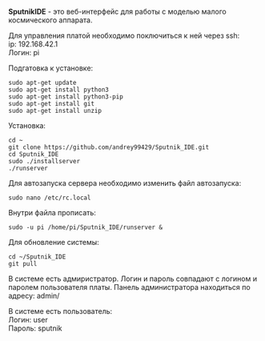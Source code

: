 **SputnikIDE** - это веб-интерфейс для работы с моделью малого космического аппарата.


Для управления платой необходимо поключиться к ней через ssh: \
ip: 192.168.42.1 \
Логин: pi

Подгатовка к установке:
```
sudo apt-get update
sudo apt-get install python3
sudo apt-get install python3-pip
sudo apt-get install git
sudo apt-get install unzip
```

Установка:
```
cd ~
git clone https://github.com/andrey99429/Sputnik_IDE.git
cd Sputnik_IDE
sudo ./installserver
./runserver
```

Для автозапуска сервера необходимо изменить файл автозапуска:
```
sudo nano /etc/rc.local
```
Внутри файла прописать:
```
sudo -u pi /home/pi/Sputnik_IDE/runserver &
```

Для обновление системы:
```
cd ~/Sputnik_IDE
git pull
```

В системе есть адмиристратор. Логин и пароль совпадают с логином и паролем пользователя платы.
Панель администратора находиться по адресу: admin/

В системе есть пользователь: \
Логин: user \
Пароль: sputnik
